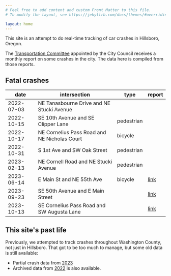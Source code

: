 ```yaml
---
# Feel free to add content and custom Front Matter to this file.
# To modify the layout, see https://jekyllrb.com/docs/themes/#overriding-theme-defaults

layout: home
---
```


This site is an attempt to do real-time tracking of car crashes in Hillsboro, Oregon.

The [Transportation Committee](https://www.hillsboro-oregon.gov/our-city/commissions-committees-boards) appointed by the City Council receives a monthly report on some crashes in the city. The data here is compiled from those reports.


## Fatal crashes

| date | intersection | type | report |
| --- | --- | --- | --- |
| 2022-07-03 | NE Tanasbourne Drive and NE Stucki Avenue |  |  |
| 2022-10-15 | SE 10th Avenue and SE Clipper Lane | pedestrian |  |
| 2022-10-17 | NE Cornelius Pass Road and NE Nicholas Court | bicycle |  |
| 2022-10-31 | S 1st Ave and SW Oak Street | pedestrian |  |
| 2023-02-13 | NE Cornell Road and NE Stucki Avenue | pedestrian |  |
| 2023-06-14 | E Main St and NE 55th Ave | bicycle | [link](https://hillsboro-oregon.civicweb.net/document/60479/TC%20Crash%20Report%20Memo%207.25.23.pdf) |
| 2023-09-23 | SE 50th Avenue and E Main Street |  | [link](https://hillsboro-oregon.civicweb.net/document/164356/TC%20Crash%20Report%20Memo%2010.24.23.pdf) |
| 2023-10-13 | SE Cornelius Pass Road and SW Augusta Lane |  | [link](https://hillsboro-oregon.civicweb.net/document/164356/TC%20Crash%20Report%20Memo%2010.24.23.pdf) |


## This site's past life

Previously, we attempted to track crashes throughout Washington County, not just in Hillsboro. That got to be too much to manage, but some old data is still available:

- Partial crash data from [2023](washington-county/)
- Archived data from [2022](washington-county/fatalities2022/) is also available.
